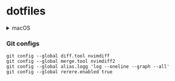 # dotfiles

<details>
<summary>macOS</summary>

- [Homebrew](https://github.com/Homebrew/brew)
  - [Neovim](https://github.com/neovim/neovim)
  - [Alacritty](https://github.com/alacritty/alacritty)
  - [AeroSpace](https://github.com/nikitabobko/AeroSpace)
  - [tmux](https://github.com/tmux/tmux)
  - [uv](https://github.com/astral-sh/uv)
    - [Python LSP Server](https://github.com/python-lsp/python-lsp-server)
    - [Ruff](https://github.com/astral-sh/ruff)
    - [JupyterLab](https://github.com/jupyterlab/jupyterlab)
      - [jupyterlab-code-formatter](https://github.com/ryantam626/jupyterlab_code_formatter)
      - [jupyterlab-git](https://github.com/jupyterlab/jupyterlab-git)
      - [jupyterlab-vim](https://github.com/jupyterlab-contrib/jupyterlab-vim)
      - [jupyterlab-lsp](https://github.com/jupyter-lsp/jupyterlab-lsp)
  - [miniconda](https://docs.anaconda.com/free/miniconda/)
  - [ltex-ls](https://github.com/valentjn/ltex-ls)
  - [lua-language-server](https://github.com/LuaLS/lua-language-server)
  - [ccls](https://github.com/MaskRay/ccls)
  - [tldr](https://github.com/tldr-pages/tldr)
- [Oh My Bash](https://github.com/ohmybash/oh-my-bash)

<details>
<summary>Hall of Fame</summary>

Things I no longer use but that paved the way for the current setup.

- [Amethyst](https://github.com/ianyh/Amethyst)
- [pdm](https://github.com/pdm-project/pdm)
- [pipx](https://github.com/pypa/pipx)
- [Poetry](https://github.com/python-poetry/poetry)
- [pyenv](https://github.com/pyenv/pyenv)
- [python-lsp-ruff](https://github.com/python-lsp/python-lsp-ruff)

</details>

</details>

### Git configs

```
git config --global diff.tool nvimdiff
git config --global merge.tool nvimdiff2
git config --global alias.logg 'log --oneline --graph --all'
git config --global rerere.enabled true
```
